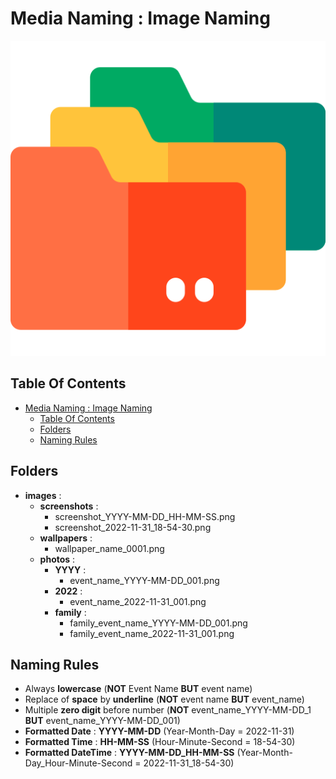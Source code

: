 # Media Naming : Image Naming

![Icon](../icon.png)

## Table Of Contents

- [Media Naming : Image Naming](#media-naming--image-naming)
  - [Table Of Contents](#table-of-contents)
  - [Folders](#folders)
  - [Naming Rules](#naming-rules)

## Folders

- **images** :
  - **screenshots** :
    - screenshot_YYYY-MM-DD_HH-MM-SS.png
    - screenshot_2022-11-31_18-54-30.png
  - **wallpapers** :
    - wallpaper_name_0001.png
  - **photos** :
    - **YYYY** :
      - event_name_YYYY-MM-DD_001.png
    - **2022** :
      - event_name_2022-11-31_001.png
    - **family** :
      - family_event_name_YYYY-MM-DD_001.png
      - family_event_name_2022-11-31_001.png

## Naming Rules

- Always **lowercase** (**NOT** Event Name **BUT** event name)
- Replace of **space** by **underline** (**NOT** event name **BUT** event_name)
- Multiple **zero digit** before number (**NOT** event_name_YYYY-MM-DD_1 **BUT** event_name_YYYY-MM-DD_001)
- **Formatted Date** : **YYYY-MM-DD** (Year-Month-Day = 2022-11-31)
- **Formatted Time** : **HH-MM-SS** (Hour-Minute-Second = 18-54-30)
- **Formatted DateTime** : **YYYY-MM-DD_HH-MM-SS** (Year-Month-Day_Hour-Minute-Second = 2022-11-31_18-54-30)
